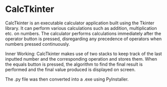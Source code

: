 # CalcTkinter

CalcTkinter is an executable calculator application built using the Tkinter library. It can perform various calculations such as addition, multiplication etc. on numbers.
The calculator performs calculations immediately after the operator button is pressed, disregarding any precedence of operators when numbers pressed continuously.

Inner Working:
CalcTkinter makes use of two stacks to keep track of the last inputted number and the corresponding operation and stores them. When the equals button is pressed, the algorithm to
find the final result is performed and the final value produced is displayed on screen.

The .py file was then converted into a .exe using PyInstaller. 

